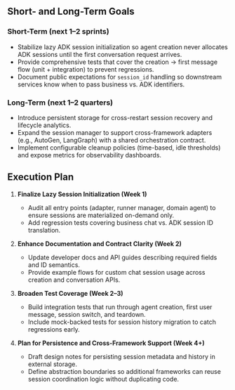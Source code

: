 ## Short- and Long-Term Goals

### Short-Term (next 1–2 sprints)
- Stabilize lazy ADK session initialization so agent creation never allocates ADK sessions until the first conversation request arrives.
- Provide comprehensive tests that cover the creation → first message flow (unit + integration) to prevent regressions.
- Document public expectations for `session_id` handling so downstream services know when to pass business vs. ADK identifiers.

### Long-Term (next 1–2 quarters)
- Introduce persistent storage for cross-restart session recovery and lifecycle analytics.
- Expand the session manager to support cross-framework adapters (e.g., AutoGen, LangGraph) with a shared orchestration contract.
- Implement configurable cleanup policies (time-based, idle thresholds) and expose metrics for observability dashboards.

## Execution Plan

1. **Finalize Lazy Session Initialization (Week 1)**
   - Audit all entry points (adapter, runner manager, domain agent) to ensure sessions are materialized on-demand only.
   - Add regression tests covering business chat vs. ADK session ID translation.

2. **Enhance Documentation and Contract Clarity (Week 2)**
   - Update developer docs and API guides describing required fields and ID semantics.
   - Provide example flows for custom chat session usage across creation and conversation APIs.

3. **Broaden Test Coverage (Week 2–3)**
   - Build integration tests that run through agent creation, first user message, session switch, and teardown.
   - Include mock-backed tests for session history migration to catch regressions early.

4. **Plan for Persistence and Cross-Framework Support (Week 4+)**
   - Draft design notes for persisting session metadata and history in external storage.
   - Define abstraction boundaries so additional frameworks can reuse session coordination logic without duplicating code.
